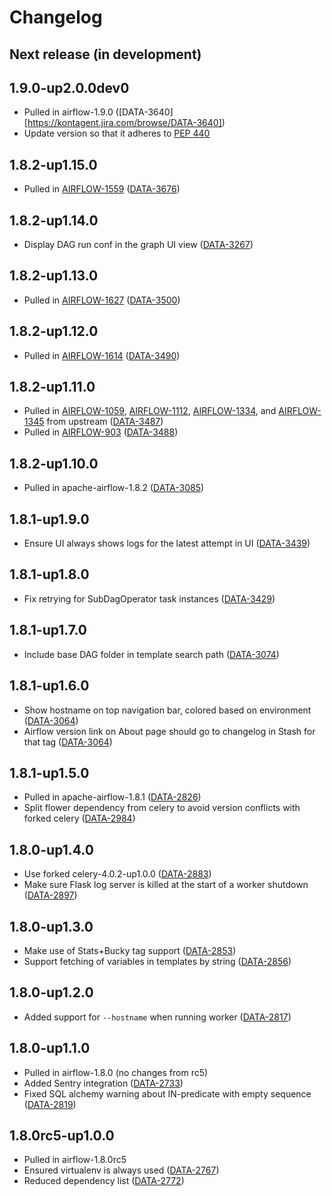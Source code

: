 # Changelog

## Next release (in development)

## 1.9.0-up2.0.0dev0

* Pulled in airflow-1.9.0 ([DATA-3640][https://kontagent.jira.com/browse/DATA-3640])
* Update version so that it adheres to [PEP 440](https://www.python.org/dev/peps/pep-0440/)

## 1.8.2-up1.15.0

* Pulled in [AIRFLOW-1559](https://issues.apache.org/jira/browse/AIRFLOW-1559) ([DATA-3676](https://kontagent.jira.com/browse/DATA-3676))

## 1.8.2-up1.14.0

* Display DAG run conf in the graph UI view ([DATA-3267](https://kontagent.jira.com/browse/DATA-3267))

## 1.8.2-up1.13.0

* Pulled in [AIRFLOW-1627](https://issues.apache.org/jira/browse/AIRFLOW-1627) ([DATA-3500](https://kontagent.jira.com/browse/DATA-3500))

## 1.8.2-up1.12.0

* Pulled in [AIRFLOW-1614](https://issues.apache.org/jira/browse/AIRFLOW-1614) ([DATA-3490](https://kontagent.jira.com/browse/DATA-3490))

## 1.8.2-up1.11.0

* Pulled in [AIRFLOW-1059](https://issues.apache.org/jira/browse/AIRFLOW-1059), [AIRFLOW-1112](https://issues.apache.org/jira/browse/AIRFLOW-1112), [AIRFLOW-1334](https://issues.apache.org/jira/browse/AIRFLOW-1334), and [AIRFLOW-1345](https://issues.apache.org/jira/browse/AIRFLOW-1345) from upstream ([DATA-3487](https://kontagent.jira.com/browse/DATA-3487))
* Pulled in [AIRFLOW-903](https://issues.apache.org/jira/browse/AIRFLOW-903) ([DATA-3488](https://kontagent.jira.com/browse/DATA-3488))

## 1.8.2-up1.10.0

* Pulled in apache-airflow-1.8.2 ([DATA-3085](https://kontagent.jira.com/browse/DATA-3085))

## 1.8.1-up1.9.0

* Ensure UI always shows logs for the latest attempt in UI ([DATA-3439](https://kontagent.jira.com/browse/DATA-3439))

## 1.8.1-up1.8.0

* Fix retrying for SubDagOperator task instances ([DATA-3429](https://kontagent.jira.com/browse/DATA-3429))

## 1.8.1-up1.7.0

* Include base DAG folder in template search path ([DATA-3074](https://kontagent.jira.com/browse/DATA-3074))

## 1.8.1-up1.6.0

* Show hostname on top navigation bar, colored based on environment ([DATA-3064](https://kontagent.jira.com/browse/DATA-3064))
* Airflow version link on About page should go to changelog in Stash for that tag ([DATA-3064](https://kontagent.jira.com/browse/DATA-3064))

## 1.8.1-up1.5.0

* Pulled in apache-airflow-1.8.1 ([DATA-2826](https://kontagent.jira.com/browse/DATA-2826))
* Split flower dependency from celery to avoid version conflicts with forked celery ([DATA-2984](https://kontagent.jira.com/browse/DATA-2984))

## 1.8.0-up1.4.0

* Use forked celery-4.0.2-up1.0.0 ([DATA-2883](https://kontagent.jira.com/browse/DATA-2883))
* Make sure Flask log server is killed at the start of a worker shutdown ([DATA-2897](https://kontagent.jira.com/browse/DATA-2897))

## 1.8.0-up1.3.0

* Make use of Stats+Bucky tag support ([DATA-2853](https://kontagent.jira.com/browse/DATA-2853))
* Support fetching of variables in templates by string ([DATA-2856](https://kontagent.jira.com/browse/DATA-2856))

## 1.8.0-up1.2.0

* Added support for `--hostname` when running worker ([DATA-2817](https://kontagent.jira.com/browse/DATA-2817))

## 1.8.0-up1.1.0

* Pulled in airflow-1.8.0 (no changes from rc5)
* Added Sentry integration ([DATA-2733](https://kontagent.jira.com/browse/DATA-2733))
* Fixed SQL alchemy warning about IN-predicate with empty sequence ([DATA-2819](https://kontagent.jira.com/browse/DATA-2819))

## 1.8.0rc5-up1.0.0

* Pulled in airflow-1.8.0rc5
* Ensured virtualenv is always used ([DATA-2767](https://kontagent.jira.com/browse/DATA-2767))
* Reduced dependency list ([DATA-2772](https://kontagent.jira.com/browse/DATA-2772))
